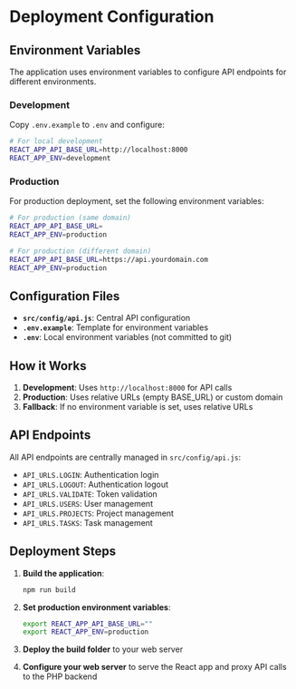 # Deployment Configuration

## Environment Variables

The application uses environment variables to configure API endpoints for different environments.

### Development

Copy `.env.example` to `.env` and configure:

```bash
# For local development
REACT_APP_API_BASE_URL=http://localhost:8000
REACT_APP_ENV=development
```

### Production

For production deployment, set the following environment variables:

```bash
# For production (same domain)
REACT_APP_API_BASE_URL=
REACT_APP_ENV=production

# For production (different domain)
REACT_APP_API_BASE_URL=https://api.yourdomain.com
REACT_APP_ENV=production
```

## Configuration Files

- **`src/config/api.js`**: Central API configuration
- **`.env.example`**: Template for environment variables
- **`.env`**: Local environment variables (not committed to git)

## How it Works

1. **Development**: Uses `http://localhost:8000` for API calls
2. **Production**: Uses relative URLs (empty BASE_URL) or custom domain
3. **Fallback**: If no environment variable is set, uses relative URLs

## API Endpoints

All API endpoints are centrally managed in `src/config/api.js`:

- `API_URLS.LOGIN`: Authentication login
- `API_URLS.LOGOUT`: Authentication logout  
- `API_URLS.VALIDATE`: Token validation
- `API_URLS.USERS`: User management
- `API_URLS.PROJECTS`: Project management
- `API_URLS.TASKS`: Task management

## Deployment Steps

1. **Build the application**:
   ```bash
   npm run build
   ```

2. **Set production environment variables**:
   ```bash
   export REACT_APP_API_BASE_URL=""
   export REACT_APP_ENV=production
   ```

3. **Deploy the build folder** to your web server

4. **Configure your web server** to serve the React app and proxy API calls to the PHP backend
